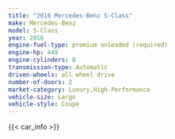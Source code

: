 ```yaml
---
title: "2016 Mercedes-Benz S-Class"
make: Mercedes-Benz
model: S-Class
year: 2016
engine-fuel-type: premium unleaded (required)
engine-hp: 449
engine-cylinders: 8
transmission-type: Automatic
driven-wheels: all wheel drive
number-of-doors: 2
market-category: Luxury,High-Performance
vehicle-size: Large
vehicle-style: Coupe
---
```


{{< car_info >}}
